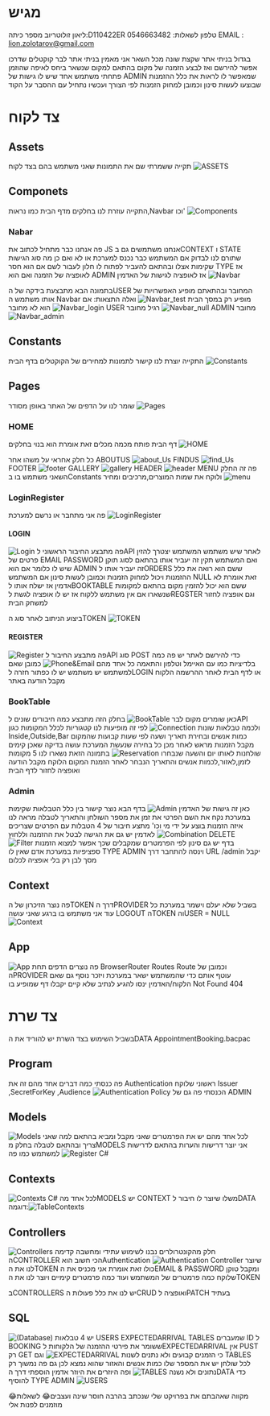 # מגיש
ליאון זולוטריוב
מספר כיתה:D110422ER
טלפון לשאלות: 0546663482 
EMAIL : lion.zolotarov@gmail.com


בגדול בניתי אתר שקצת שונה מכל השאר אני מאמין בניתי אתר לבר קוקטלים
 שדרכו אפשר להירשם ואז לבצע הזמנה של מקום בהתאם למקום שנשאר ביחס
לאיפה שהוזמן
פתחתי משתמש אחד שיש לו גישות של ADMIN
שמאפשר לו לראות את כלל ההזמנות שבוצעו לעשות סינון וכמובן למחוק הזמנות לפי הצורך
ועכשיו נתחיל עם ההסבר על הקוד 

# צד לקוח
## Assets
 תקייה ששמרתי שם את התמונות שאני משתמש בהם בצד לקוח 
![ASSETS](./Imgs/Assets.png)

## Componets 
 התקייה עוזרת לנו בחלקים מדף הבית כמו נראות,Navbar וכו' 
![Components](./Imgs/Components.png)

### Nabar
פה אנחנו כבר מתחיל לכתוב את JS 
אנחנו משתמשים גם בCONTEXT ו STATE
שתורם לנו לבדוק אם המשתמש כבר נכנס למערכת או לא ואם כן מה סוג הגישות שקימות אצלו ובהתאם להעביר לפתוח לו חלון לעבור לשם אם הוא חסר 
TYPE אז לאופציה של הזמנה 
ואם הוא ADMIN
אז לאופציה לגישות של האדמין
![Navbar](./Imgs/Navbar.png)

בתמונה הבא מתבצעת בידקה של הUSER 
המחובר ובהתאתם מופיע האפשרויות של אותו משתמש ה Navbar 
מופיע רק במסך הבית
![Navbar_test](./Imgs/Navbar_test.png) 
ואלה התצאות: אם הוא לא מחובר
![Navbar_login](./Imgs/Navbar_login.png)
USER רגיל מחובר
![Navbar_null](./Imgs/Navbar_null.png)
ADMIN מחובר
![Navbar_admin](./Imgs/Navbar_admin.png)
## Constants
התקייה יוצרת לנו קישור לתמונות למחירים של הקוקטלים בדף הבית
![Constants](./Imgs/Constants.png)

## Pages 
 שומר לנו על הדפים של האתר באופן מסודר
 ![Pages](./Imgs/Pages.png)


 ### HOME
 דף הבית פותח מכמה מכלים זאת אומרת הוא בנוי בחלקים
 ![HOME](./Imgs/Home.png)

 כל חלק אחראי על משהו אחר
 ABOUTUS 
 ![about_Us](./Imgs/About_Us.png)
 FINDUS
 ![find_Us](./Imgs/find_Us.png)
 FOOTER
 ![footer](./Imgs/footer.png)
 GALLERY
 ![gallery](./Imgs/gallery.png)
 HEADER
 ![header](./Imgs/header.png)
 MENU
 פה זה החלק השאני משתמש בו בConstants 
 ולוקח את שמות המוצרים,מרכיבים ומחיר 
 ![menu](./Imgs/menu.png)


 ### LoginRegister
 פה אני מתחבר או נרשם למערכת
 ![LoginRegister](./Imgs/LoginRegister.png)

 #### LOGIN
 ![Login](./Imgs/Login.png)
 פה מתבצע החיבור הראשוני לAPI 
 לאחר שיש משתמש המשתמש יצטרך להזין פרטים של EMAIL PASSWORD
 ואם המשתמש תקין זה יעביר אותו בהתאם לסוג תוקן שיש לו כלומר אם הוא ADMIN
 זה יעביר אותו לORDERS
 ששם הוא רואה את כלל ההזמנות ויכול למחוק הזמנות וכמובן לעשות סינון
 אם המשתמש NULL 
 זאת אומרת לא אדמין אז ישלח אותו לBOOKTABLE 
 ששם הוא יכול להזמין מקום בהתאם למקומות שנשארו 
 אם אין משתמש ללקוח אז יש לו אופציה לגשת לREGSTER
 וגם אופציה לחזור למשחק הבית

 ביצוע הניתוב לאחר סוג הTOKEN
 ![TOKEN](./Imgs/TOKEN.png)

#### REGISTER
![Register](./Imgs/Register.png)
פה מתבצע החיבור לAPI סוג POST 
כדי להירשם לאתר יש פה כמה בלדיציות כמו עם האיימל וטלפון והתאמה כל אחד מהם
![Phone&Email](./Imgs/Phone&Email.png)
כמובן שאם למשתמש יש משתמש יש לו כפתור חזרה לLOGIN
או לדף הבית
לאחר ההרשמה הלקוח מקבל הודעה באתר

### BookTable
כאן שומרים מקום לבר
![BookTable](./Imgs/BookTable.png)
 בחלק הזה מתבצע כמה חיבורים שונים לAPI 
 ולכמה טבלאות שונות
 ![Connection](./Imgs/Connection.png)
 לפי זה מופיעות לנו קטגוריות לכלל המקומות כגון Inside,Outside,Bar כמות אנשים ובחירת תאריך ושעה לפי שעות קבועות שהמקום מקבל הזמנות מראש
 לאחר מכן כל בחירה שנעשת המערכת עושה בדיקה שאכן קימים שולחנות לאותו יום והשעה שנבחרו
 ![Reservation](./Imgs/Reservation.png)
 בתמונה הזאת נשארו לנו 5 מקומות לזמן,לאזור,לכמות אנשים והתאריך הנבחר 
 לאחר הזמנת המקום הלוקח מקבל הודעה ואופציה לחזור לדף הבית 

 ### Admin
 כאן זה גישות של האדמין 
 ![Admin](./Imgs/Admin.png)
 בדף הבא נוצר קישור בין כלל הטבלאות שקימות במערכת נקח את השם הפרטי את זמן את מספר השולחן והתאריך
 לטבלה מראה לנו איזה הזמנות בוצע על ידי מי וכו' 
 מתצע חיבור של 4 הטבלות עם הפרטים שצריכים
 ![Combination](./Imgs/Combination.png)
 לאדמין יש גם את הגישה לבטל את ההזמנה וללחוץ DELETE
 ![Filter](./Imgs/Filter.png)
 בדף יש גם סינון לפי הפרמטרים שמקבלים שכך אפשר למצוא הזמנות ספציפיות במערכת
 אדם שאין לו TYPE ADMIN 
וינסה להתחבר דרך URL /admin
יקבל מסך לבן רק בלי אופציה לכלום

## Context 
פה נוצר הזיכרון של הTOKEN 
דרך הPROVIDER
בשביל שלא יעלם וישמר במערכת כל עוד אני משתמש בו ברגע שאני עושה LOGOUT
הTOKEN והUSER = NULL
![Context](./Imgs/Context.png)


## App 
![App](./Imgs/App.png)
פה נוצרים הדפים
תחת BrowserRouter Routes Route
וכמובן של  הPROVIDER 
עוטף אותם כדי שהמשתמש ישאר במערכת
ויזכר 
נוסף גם שאם הלקוח/האדמין ינסו להגיע לנתיב שלא קיים יקבלו דף שמופיע בו Not Found 404


# צד שרת
בשביל השימוש בצד השרת יש להוריד את הDATA AppointmentBooking.bacpac 
## Program
פה כנסתי כמה דברים
אחד מהם זה את Authentication ראשוני
שלוקח Issuer ,SecretForKey ,Audience
![Authentication](./Imgs/Authentication.png)
Policy הכנסתי פה גם 
של ADMIN 

## Models
![Models](./Imgs/Models.png)
לכל אחד מהם יש את הפרמטרים שאני מקבל ומביא בהתאם למה שאני צריך ובהתאם לטבלה
בחלק מMODELS 
אני יוצר דרישות והערות בהתאם לדרישות למשתמש 
כמו פה ![Register C#](./Imgs/RegisterC#.png)

## Contexts
![Contexts C#](ContextsC#.png)
לכל אחד מהMODELS יש CONTEXT משלו
שיוצר לו חיבור לDATA 
דוגמה:![TableContexts](./Imgs/TableContexts.png)

## Controllers
![Controllers](./Imgs/Controllers.png)
חלק מהקונטרולרים נבנו לשימוש עתידי ומחשבה קדימה
הCONTROLLER הכי חשוב הואAuthentication
![Authentication Controller](./Imgs/AuthenticationController.png)
שיוצר לנו את הTOKEN כולו
זאת אומרת אני מכניס את הEMAIL & PASSWORD
ומקבל טוקן שלוקח כמה פרמטרים של המשתמש ועוד כמה פרמטרים קימיים ויוצר לנו את הTOKEN

בCONTROLLERS יש לנו 
את כלל פעולות הCRUD
ואופציה לPATCH בעתיד


## SQL
![(Database)](Imgs/Database.png)
יש 4 טבלאות 
USERS
EXPECTEDARRIVAL
TABLES
שמעברים  ID ל
BOOKING
ששומר את פירטי ההזמנה של הלקוחות
לEXPECTEDARRIVAL אין PUST רק GET 
כי הזמנים קבועים ולא נתנים לשנות 
![EXPECTEDARRIVAL](./Imgs/EXPECTEDARRIVAL.png)
וגם TABLES 
לכל שולחן יש את המספר שלו כמות אנשים והאזור שהוא נמצא לכן גם פה נמשוך רק נתונים ולא נשנה
![TABLES](./Imgs/TABLES.png)
ופה היוזרים את היוזר אדמין הוספתי דרך הDATA כדי להוסיף TYPE ADMIN
![USERS](./Imgs/USERS.png)



😂מקווה שאהבתם את בפרויקט שלי שנכתב בהרבה חוסר שינה ועצבים😂
לשאלות מוזמנים לפנות אלי 